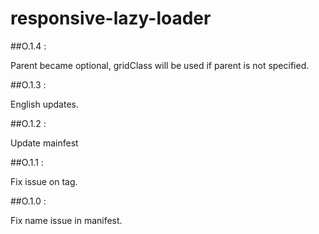 responsive-lazy-loader
======================

##O.1.4 : 

Parent became optional, gridClass will be used if parent is not specified.

##O.1.3 : 

English updates.

##O.1.2 : 

Update mainfest

##O.1.1 : 

Fix issue on tag.

##O.1.0 : 

Fix name issue in manifest.
